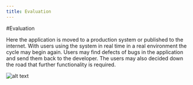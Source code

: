 ```yaml
---
title: Evaluation
---
```


#Evaluation

Here the application is moved to a production system or published to the internet. With users using the system in real time in a real environment the cycle may begin again. Users may find defects of bugs in the application and send them back to the developer. The users may also decided down the road that further functionality is required.

![alt text](http://i60.tinypic.com/1568ndl.png "Calculator 1")
